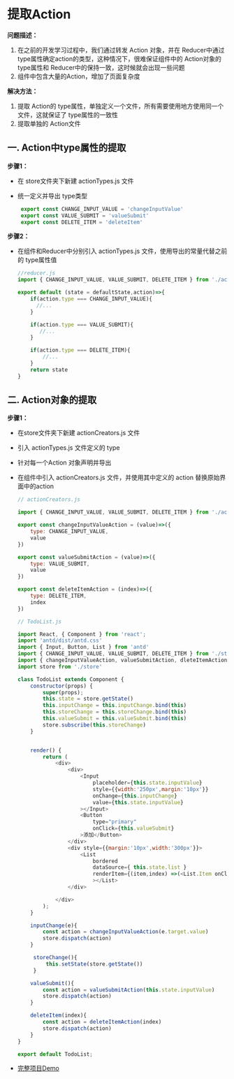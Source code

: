 # 提取Action

**问题描述：**

1. 在之前的开发学习过程中，我们通过转发 Action 对象，并在 Reducer中通过 type属性确定action的类型，这种情况下，很难保证组件中的 Action对象的 type属性和 Reducer中的保持一致，这时候就会出现一些问题
2. 组件中包含大量的Action，增加了页面复杂度

**解决方法：**

1. 提取 Action的 type属性，单独定义一个文件，所有需要使用地方使用同一个文件，这就保证了 type属性的一致性
2. 提取单独的 Action文件



## 一. Action中type属性的提取

**步骤1：**

- 在 store文件夹下新建 actionTypes.js 文件

- 统一定义并导出 type类型

  ~~~js
   export const CHANGE_INPUT_VALUE = 'changeInputValue'
   export const VALUE_SUBMIT = 'valueSubmit'
   export const DELETE_ITEM = 'deleteItem'
  ~~~

**步骤2：**

- 在组件和Reducer中分别引入 actionTypes.js 文件，使用导出的常量代替之前的 type属性值

  ~~~js
  //reducer.js
  import { CHANGE_INPUT_VALUE, VALUE_SUBMIT, DELETE_ITEM } from './actionTypes'
  
  export default (state = defaultState,action)=>{
      if(action.type === CHANGE_INPUT_VALUE){
        //...
      }
  
      if(action.type === VALUE_SUBMIT){
         //...
      }
  
      if(action.type === DELETE_ITEM){
          //...
      }
      return state
  }
  ~~~



## 二. Action对象的提取

**步骤1：**

- 在store文件夹下新建 actionCreators.js 文件

- 引入 actionTypes.js 文件定义的 type

- 针对每一个Action 对象声明并导出

- 在组件中引入 actionCreators.js 文件，并使用其中定义的 action 替换原始界面中的action

  ~~~js
  // actionCreators.js
  
  import { CHANGE_INPUT_VALUE, VALUE_SUBMIT, DELETE_ITEM } from './actionTypes'
  
  export const changeInputValueAction = (value)=>({
      type: CHANGE_INPUT_VALUE,
      value
  })
  
  export const valueSubmitAction = (value)=>({
      type: VALUE_SUBMIT,
      value
  })
  
  export const deleteItemAction = (index)=>({
      type: DELETE_ITEM,
      index
  })
  ~~~

  ~~~js
  // TodoList.js
  
  import React, { Component } from 'react';
  import 'antd/dist/antd.css'
  import { Input, Button, List } from 'antd'
  import { CHANGE_INPUT_VALUE, VALUE_SUBMIT, DELETE_ITEM } from './store/actionTypes'
  import { changeInputValueAction, valueSubmitAction, dleteItemAction, deleteItemAction } from './store/actionCreators'
  import store from './store'
  
  class TodoList extends Component {
      constructor(props) {
          super(props);
          this.state = store.getState()
          this.inputChange = this.inputChange.bind(this)
          this.storeChange = this.storeChange.bind(this)
          this.valueSubmit = this.valueSubmit.bind(this)
          store.subscribe(this.storeChange)
      }
  
  
      render() {
          return (
              <div>
                  <div>
                      <Input
                          placeholder={this.state.inputValue}
                          style={{width:'250px',margin:'10px'}}
                          onChange={this.inputChange}
                          value={this.state.inputValue}
                      ></Input>
                      <Button
                          type="primary"
                          onClick={this.valueSubmit}
                      >添加</Button>
                  </div>
                  <div style={{margin:'10px',width:'300px'}}>
                      <List
                          bordered
                          dataSource={ this.state.list }
                          renderItem={(item,index) =>(<List.Item onClick={this.deleteItem.bind(this,index)}>{item}</List.Item>)}
                          ></List>
                  </div>
  
              </div>
          );
      }
  
      inputChange(e){
          const action = changeInputValueAction(e.target.value)
          store.dispatch(action)
      }
  
       storeChange(){
           this.setState(store.getState())
       }
  
      valueSubmit(){
          const action = valueSubmitAction(this.state.inputValue)
          store.dispatch(action)
      }
  
      deleteItem(index){
          const action = deleteItemAction(index)
          store.dispatch(action)
      }
  }
  
  export default TodoList;
  ~~~

- [完整项目Demo](https://github.com/mapengfei47/React-Notes/tree/master/ReactDemo/redux-demo-02)

